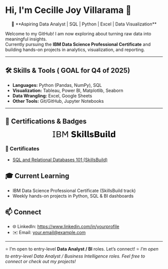 # Hi, I'm Cecille Joy Villarama 👋

<p align="center">
🎯 **Aspiring Data Analyst | SQL | Python | Excel | Data Visualization**

Welcome to my GitHub! I am now exploring about turning raw data into meaningful insights.  
Currently pursuing the **IBM Data Science Professional Certificate** and building hands-on projects in analytics, visualization, and reporting.  
</p>

---

## 🛠️ Skills & Tools ( GOAL for Q4 of 2025)
- **Languages:** Python (Pandas, NumPy), SQL  
- **Visualization:** Tableau, Power BI, Matplotlib, Seaborn  
- **Data Wrangling:** Excel, Google Sheets  
- **Other Tools:** Git/GitHub, Jupyter Notebooks  


---

## 🏅 Certifications & Badges

<p align="center">
  <img src="badges_certificates/ibm_skillsbuild.svg" alt="IBM Data Fundamentals" width="200" />
  <!--
  <img src="badges_certificates/ibm-data-science-foundations-badge.png" alt="IBM Data Science Foundations" width="140" />
  <img src="badges_certificates/python-for-data-science-badge.png" alt="Python for Data Science" width="140" />
  <img src="badges_certificates/sql-badge.png" alt="Databases & SQL" width="140" />
  -->
</p>

### 📜 Certificates
- [SQL and Relational Databases 101 (SkillsBuild)](https://courses.skillsbuild.skillsnetwork.site/certificates/94c562aabee44901b47ab511131f4e7a#)

<!--
> Full copies (PDF/links):  
> - [IBM Data Fundamentals (PDF)](badges_certificates/ibm-data-fundamentals-certificate.pdf)  
> - [Data Science Foundations (PDF)](badges_certificates/ibm-data-science-foundations-certificate.pdf)  
> - [Data Analytics Certificate (PDF)](badges_certificates/ibm-data-analytics-certificate.pdf)  

---

## 📂 Featured Projects
- 📊 **Sales Performance Dashboard** — Power BI & Excel   
  *KPIs by region/product, variance vs target.*  
  Repo: https://github.com/yourusername/sales-dashboard  

- 🛒 **E-Commerce Customer Segmentation** — Python, scikit-learn  
  *RFM features, K-Means clustering, profile segments.*  
  Repo: https://github.com/yourusername/ecommerce-segmentation  

- 📈 **COVID-19 Trends Analysis** — SQL + Python Viz  
  *Time-series queries, rolling averages, clear charts.*  
  Repo: https://github.com/yourusername/covid19-analysis  

---
-->

## 🎓 Current Learning
- IBM Data Science Professional Certificate (SkillsBuild track)  
- Weekly hands-on projects in Python, SQL & BI dashboards  


## 📫 Connect
- 🌐 LinkedIn: https://www.linkedin.com/in/yourprofile  
- ✉️ Email: your.email@example.com

---

⭐️ I’m open to entry-level **Data Analyst / BI** roles. Let’s connect!
⭐️ *I’m open to entry-level Data Analyst / Business Intelligence roles. Feel free to connect or check out my projects!*  

